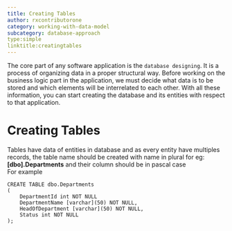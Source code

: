 ```yaml
---
title: Creating Tables
author: rxcontributorone
category: working-with-data-model
subcategory: database-approach
type:simple
linktitle:creatingtables
---
```


The core part of any software application is the `database designing`. It is a process of organizing data in a proper structural way. Before working on the business logic part in the application, we must decide what data is to be stored and which elements will be interrelated to each other. With all these information, you can start creating the database and its entities with respect to that application.

# Creating Tables
Tables have data of entities in database and as every entity have multiples records, the table name should be created with name in plural for eg: <b>[dbo].Departments</b> and their column should be in pascal case  
For example 

````
CREATE TABLE dbo.Departments  
(  
    DepartmentId int NOT NULL  
    DepartmentName [varchar](50) NOT NULL,
    HeadOfDepartment [varchar](50) NOT NULL,
    Status int NOT NULL
);  
````